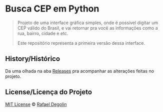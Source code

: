 # Busca CEP em Python

> Projeto de uma interface gráfica simples, onde é possível digitar um CEP válido do Brasil, e vai retornar pra você as informações como a rua, bairro, cidade e etc.
>
> Este repositório representa a primeira versão dessa interface.

## History/Histórico
Da uma olhada na aba [Releases](https://github.com/Rafadegolin/BuscaCEP_Python/releases) pra acompanhar as alterações feitas no projeto.

## License/Licença do Projeto
[MIT License](./LICENSE) © [Rafael Degolin](https://github.com/Rafadegolin)
